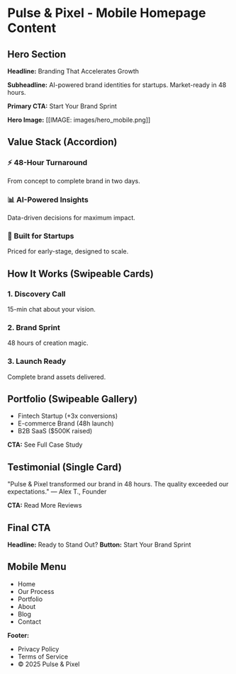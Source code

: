 # Pulse & Pixel - Mobile Homepage Content

## Hero Section
**Headline:**
Branding That Accelerates Growth

**Subheadline:**
AI-powered brand identities for startups. Market-ready in 48 hours.

**Primary CTA:**
Start Your Brand Sprint

**Hero Image:**
[[IMAGE: images/hero_mobile.png]]

## Value Stack (Accordion)

### ⚡ 48-Hour Turnaround
From concept to complete brand in two days.

### 📊 AI-Powered Insights
Data-driven decisions for maximum impact.

### 🎯 Built for Startups
Priced for early-stage, designed to scale.

## How It Works (Swipeable Cards)

### 1. Discovery Call
15-min chat about your vision.

### 2. Brand Sprint
48 hours of creation magic.

### 3. Launch Ready
Complete brand assets delivered.

## Portfolio (Swipeable Gallery)
- Fintech Startup (+3x conversions)
- E-commerce Brand (48h launch)
- B2B SaaS ($500K raised)

**CTA:** See Full Case Study

## Testimonial (Single Card)
"Pulse & Pixel transformed our brand in 48 hours. The quality exceeded our expectations." — Alex T., Founder

**CTA:** Read More Reviews

## Final CTA
**Headline:** Ready to Stand Out?
**Button:** Start Your Brand Sprint

## Mobile Menu
- Home
- Our Process
- Portfolio
- About
- Blog
- Contact

**Footer:**
- Privacy Policy
- Terms of Service
- © 2025 Pulse & Pixel
